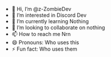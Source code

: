 - 👋 Hi, I’m @z-ZombieDev
- 👀 I’m interested in Discord Dev
- 🌱 I’m currently learning Nothing
- 💞️ I’m looking to collaborate on nothing
- 📫 How to reach me Nrn
- 😄 Pronouns: Who uses this
- ⚡ Fun fact: Who uses them

<!---
z-ZombieDev/z-ZombieDev is a ✨ special ✨ repository because its `README.md` (this file) appears on your GitHub profile.
You can click the Preview link to take a look at your changes.
--->
